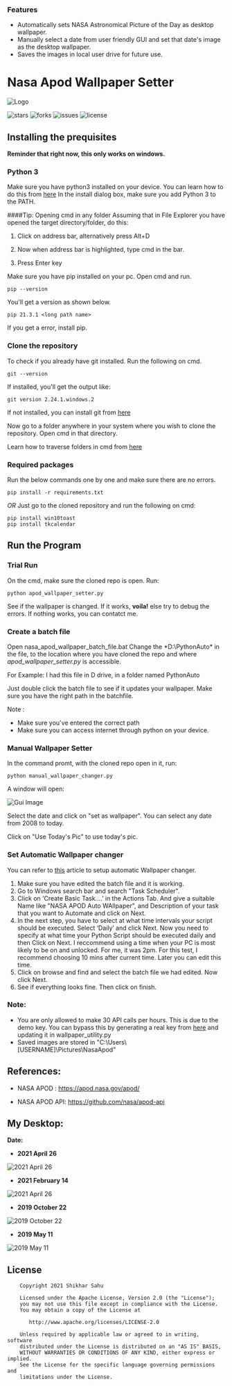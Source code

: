 ### Features

- Automatically sets NASA Astronomical Picture of the Day as desktop wallpaper.
- Manually select a date from user friendly GUI and set that date's image as the desktop wallpaper.
- Saves the images in local user drive for future use.


# Nasa Apod Wallpaper Setter

![Logo](https://github.com/ShikharSahu/imageRepo/blob/main/apodLogo.jpg?raw=true)

![stars](https://img.shields.io/github/stars/ShikharSahu/NasaApodDesktopWallpaperSetter) ![forks](https://img.shields.io/github/forks/ShikharSahu/NasaApodDesktopWallpaperSetter) ![issues](https://img.shields.io/github/issues/ShikharSahu/NasaApodDesktopWallpaperSetter) ![license](https://img.shields.io/github/license/ShikharSahu/NasaApodDesktopWallpaperSetter) 


## Installing the prequisites

**Reminder that right now, this only works on windows.**

### Python 3

Make sure you have python3 installed on your device. You can learn how to do this from [here](https://docs.python.org/3/using/windows.html)
In the install dialog box, make sure you add Python 3 to the PATH.

####Tip: Opening cmd in any folder
Assuming that in File Explorer you have opened the target directory/folder, do this:

1. Click on address bar, alternatively press Alt+D

2. Now when address bar is highlighted, type cmd in the bar.

3. Press Enter key

Make sure you have pip installed on your pc.
Open cmd and run.
```
pip --version
```
You'll get a version as shown below.
```
pip 21.3.1 <long path name>
```
If you get a error, install pip.

### Clone the repository

To check if you already have git installed.
Run the following on cmd.
```
git --version
```
If installed, you'll get the output like:
```
git version 2.24.1.windows.2
```
If not installed, you can install git from [here](https://git-scm.com/book/en/v2/Getting-Started-Installing-Git)

Now go to a folder anywhere in your system where you wish to clone the repository.
Open cmd in that directory.

Learn how to traverse folders in cmd from [here](https://www.digitalcitizen.life/command-prompt-how-use-basic-commands/)


### Required packages
Run the below commands one by one and make sure there are no errors.
```
pip install -r requirements.txt
```
*OR*
Just go to the cloned repository and run the following on cmd:
```
pip install win10toast
pip install tkcalendar
```

## Run the Program

### Trial Run 
On the cmd, make sure the cloned repo is open.
Run:
```
python apod_wallpaper_setter.py
```
See if the wallpaper is changed.
If it works, **voila!**
else try to debug the errors.
If nothing works, you can contatct me.

### Create a batch file

Open nasa_apod_wallpaper_batch_file.bat
Change the *D:\PythonAuto\* in the file, to the location where you have cloned the repo and where *apod_wallpaper_setter.py* is accessible.

For Example: I had this file in D drive, in a folder named PythonAuto

Just double click the batch file to see if it updates your wallpaper.
Make sure you have the right path in the batchfile.

Note :
+ Make sure you've entered the correct path
+ Make sure you can access internet through python on your device.


### Manual Wallpaper Setter
In the command promt, with the cloned repo open in it, run:
```
python manual_wallpaper_changer.py
```
A window will open:

![Gui Image](https://github.com/ShikharSahu/imageRepo/blob/main/NasaApodReadMe/apodGui.jpeg?raw=true)

Select the date and click on "set as wallpaper".
You can select any date from 2008 to today.

Click on "Use Today's Pic" to use today's pic.

### Set Automatic Wallpaper changer
You can refer to [this](https://www.geeksforgeeks.org/schedule-a-python-script-to-run-daily/) article to setup automatic Wallpaper changer.

1. Make sure you have edited the batch file and it is working.
2. Go to Windows search bar and search "Task Scheduler".
3. Click on ‘Create Basic Task….’ in the Actions Tab. And give a suitable Name like "NASA APOD Auto WAllpaper", and Description of your task that you want to Automate and click on Next.
4. In the next step, you have to select at what time intervals your script should be executed. Select ‘Daily’ and click Next. Now you need to specify at what time your Python Script should be executed daily and then Click on Next. I reccommend using a time when your PC is most likely to be on and unlocked. For me, it was 2pm. For this test, I recommend choosing 10 mins after current time. Later you can edit this time.
5. Click on browse and find and select the batch file we had edited. Now click Next.
6. See if everything looks fine. Then click on finish.

### Note:

+ You are only allowed to make 30 API calls per hours. This is due to the demo key. You can bypass this by generating a real key from [here](https://api.nasa.gov/) and updating it in wallpaper_utility.py
+ Saved images are stored in "C:\Users\ [USERNAME]\Pictures\NasaApod"

## References:

+ NASA APOD : https://apod.nasa.gov/apod/

+ NASA APOD API: https://github.com/nasa/apod-api

## My Desktop:
**Date:**

+ **2021 April 26**

![2021 April 26](https://github.com/ShikharSahu/imageRepo/blob/main/NasaApodReadMe/2021-04-26.jpeg?raw=true)

+ **2021 February 14**

![2021 April 26](https://github.com/ShikharSahu/imageRepo/blob/main/NasaApodReadMe/2021-02-14.jpeg?raw=true)

+ **2019 October 22**

![2019 October 22](https://github.com/ShikharSahu/imageRepo/blob/main/NasaApodReadMe/2019-10-22.jpeg?raw=true)

+ **2019 May 11**

![2019 May 11](https://github.com/ShikharSahu/imageRepo/blob/main/NasaApodReadMe/2019-05-11.jpeg?raw=true)



License
-----------
```
    Copyright 2021 Shikhar Sahu

    Licensed under the Apache License, Version 2.0 (the "License");
    you may not use this file except in compliance with the License.
    You may obtain a copy of the License at

       http://www.apache.org/licenses/LICENSE-2.0

    Unless required by applicable law or agreed to in writing, software
    distributed under the License is distributed on an "AS IS" BASIS,
    WITHOUT WARRANTIES OR CONDITIONS OF ANY KIND, either express or implied.
    See the License for the specific language governing permissions and
    limitations under the License.
```
